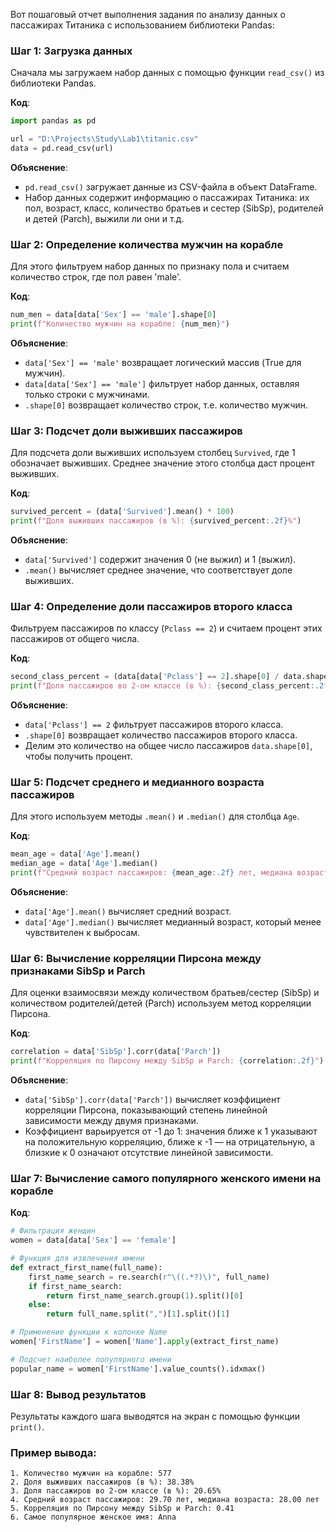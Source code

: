 Вот пошаговый отчет выполнения задания по анализу данных о пассажирах Титаника с использованием библиотеки Pandas:

### Шаг 1: Загрузка данных
Сначала мы загружаем набор данных с помощью функции `read_csv()` из библиотеки Pandas.

**Код**:
```python
import pandas as pd

url = "D:\Projects\Study\Lab1\titanic.csv"
data = pd.read_csv(url)
```

**Объяснение**:
- `pd.read_csv()` загружает данные из CSV-файла в объект DataFrame.
- Набор данных содержит информацию о пассажирах Титаника: их пол, возраст, класс, количество братьев и сестер (SibSp), родителей и детей (Parch), выжили ли они и т.д.

### Шаг 2: Определение количества мужчин на корабле
Для этого фильтруем набор данных по признаку пола и считаем количество строк, где пол равен 'male'.

**Код**:
```python
num_men = data[data['Sex'] == 'male'].shape[0]
print(f"Количество мужчин на корабле: {num_men}")
```

**Объяснение**:
- `data['Sex'] == 'male'` возвращает логический массив (True для мужчин).
- `data[data['Sex'] == 'male']` фильтрует набор данных, оставляя только строки с мужчинами.
- `.shape[0]` возвращает количество строк, т.е. количество мужчин.

### Шаг 3: Подсчет доли выживших пассажиров
Для подсчета доли выживших используем столбец `Survived`, где 1 обозначает выживших. Среднее значение этого столбца даст процент выживших.

**Код**:
```python
survived_percent = (data['Survived'].mean() * 100)
print(f"Доля выживших пассажиров (в %): {survived_percent:.2f}%")
```

**Объяснение**:
- `data['Survived']` содержит значения 0 (не выжил) и 1 (выжил).
- `.mean()` вычисляет среднее значение, что соответствует доле выживших.

### Шаг 4: Определение доли пассажиров второго класса
Фильтруем пассажиров по классу (`Pclass == 2`) и считаем процент этих пассажиров от общего числа.

**Код**:
```python
second_class_percent = (data[data['Pclass'] == 2].shape[0] / data.shape[0] * 100)
print(f"Доля пассажиров во 2-ом классе (в %): {second_class_percent:.2f}%")
```

**Объяснение**:
- `data['Pclass'] == 2` фильтрует пассажиров второго класса.
- `.shape[0]` возвращает количество пассажиров второго класса.
- Делим это количество на общее число пассажиров `data.shape[0]`, чтобы получить процент.

### Шаг 5: Подсчет среднего и медианного возраста пассажиров
Для этого используем методы `.mean()` и `.median()` для столбца `Age`.

**Код**:
```python
mean_age = data['Age'].mean()
median_age = data['Age'].median()
print(f"Средний возраст пассажиров: {mean_age:.2f} лет, медиана возраста: {median_age:.2f} лет")
```

**Объяснение**:
- `data['Age'].mean()` вычисляет средний возраст.
- `data['Age'].median()` вычисляет медианный возраст, который менее чувствителен к выбросам.

### Шаг 6: Вычисление корреляции Пирсона между признаками SibSp и Parch
Для оценки взаимосвязи между количеством братьев/сестер (SibSp) и количеством родителей/детей (Parch) используем метод корреляции Пирсона.

**Код**:
```python
correlation = data['SibSp'].corr(data['Parch'])
print(f"Корреляция по Пирсону между SibSp и Parch: {correlation:.2f}")
```

**Объяснение**:
- `data['SibSp'].corr(data['Parch'])` вычисляет коэффициент корреляции Пирсона, показывающий степень линейной зависимости между двумя признаками.
- Коэффициент варьируется от -1 до 1: значения ближе к 1 указывают на положительную корреляцию, ближе к -1 — на отрицательную, а близкие к 0 означают отсутствие линейной зависимости.

### Шаг 7: Вычисление самого популярного женского имени на корабле
**Код**:
```python
# Фильтрация женщин
women = data[data['Sex'] == 'female']

# Функция для извлечения имени
def extract_first_name(full_name):
    first_name_search = re.search(r"\((.*?)\)", full_name)
    if first_name_search:
        return first_name_search.group(1).split()[0]
    else:
        return full_name.split(",")[1].split()[1]

# Применение функции к колонке Name
women['FirstName'] = women['Name'].apply(extract_first_name)

# Подсчет наиболее популярного имени
popular_name = women['FirstName'].value_counts().idxmax()
```

### Шаг 8: Вывод результатов
Результаты каждого шага выводятся на экран с помощью функции `print()`.

### Пример вывода:
```
1. Количество мужчин на корабле: 577
2. Доля выживших пассажиров (в %): 38.38%
3. Доля пассажиров во 2-ом классе (в %): 20.65%
4. Средний возраст пассажиров: 29.70 лет, медиана возраста: 28.00 лет
5. Корреляция по Пирсону между SibSp и Parch: 0.41
6. Самое популярное женское имя: Anna
